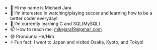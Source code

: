 - 👋 Hi my name is Michael Jara
- 👀 I’m interested in watching/playing soccer and learning how to be a better coder everyday!
- 🌱 I’m currently learning C and SQL(MySQL)
- 📫 How to reach me: mikejara19@gmail.com
- 😄 Pronouns: He/Him
- ⚡ Fun fact: I went to Japan and visited Osaka, Kyoto, and Tokyo!

<!---
Mjara19/Mjara19 is a ✨ special ✨ repository because its `README.md` (this file) appears on your GitHub profile.
You can click the Preview link to take a look at your changes.
--->
